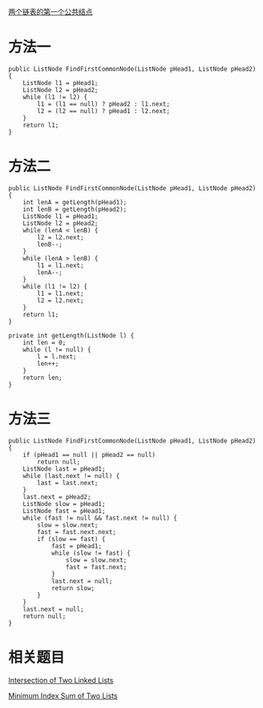 [两个链表的第一个公共结点](https://www.nowcoder.com/practice/6ab1d9a29e88450685099d45c9e31e46?tpId=13&tqId=11189&tPage=1&rp=1&ru=/ta/coding-interviews&qru=/ta/coding-interviews/question-ranking&from=cyc_github)

# 方法一

    public ListNode FindFirstCommonNode(ListNode pHead1, ListNode pHead2) {
        ListNode l1 = pHead1;
        ListNode l2 = pHead2;
        while (l1 != l2) {
            l1 = (l1 == null) ? pHead2 : l1.next;
            l2 = (l2 == null) ? pHead1 : l2.next;
        }
        return l1;
    }

# 方法二

    public ListNode FindFirstCommonNode(ListNode pHead1, ListNode pHead2) {
        int lenA = getLength(pHead1);
        int lenB = getLength(pHead2);
        ListNode l1 = pHead1;
        ListNode l2 = pHead2;
        while (lenA < lenB) {
            l2 = l2.next;
            lenB--;
        }
        while (lenA > lenB) {
            l1 = l1.next;
            lenA--;
        }
        while (l1 != l2) {
            l1 = l1.next;
            l2 = l2.next;
        }
        return l1;
    }

    private int getLength(ListNode l) {
        int len = 0;
        while (l != null) {
            l = l.next;
            len++;
        }
        return len;
    }

# 方法三

    public ListNode FindFirstCommonNode(ListNode pHead1, ListNode pHead2) {
        if (pHead1 == null || pHead2 == null)
            return null;
        ListNode last = pHead1;
        while (last.next != null) {
            last = last.next;
        }
        last.next = pHead2;
        ListNode slow = pHead1;
        ListNode fast = pHead1;
        while (fast != null && fast.next != null) {
            slow = slow.next;
            fast = fast.next.next;
            if (slow == fast) {
                fast = pHead1;
                while (slow != fast) {
                    slow = slow.next;
                    fast = fast.next;
                }
                last.next = null;
                return slow;
            }
        }
        last.next = null;
        return null;
    }

# 相关题目

[Intersection of Two Linked Lists](https://leetcode.com/problems/intersection-of-two-linked-lists/)

[Minimum Index Sum of Two Lists](https://leetcode.com/problems/minimum-index-sum-of-two-lists/)
